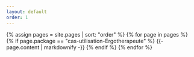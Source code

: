 ```yaml
---
layout: default
order: 1
---
```


{% assign pages = site.pages | sort: "order" %}
{% for page in pages %}
  {% if page.package == "cas-utilisation-Ergotherapeute" %}
    {{- page.content | markdownify -}}
  {% endif %}
{% endfor %}
